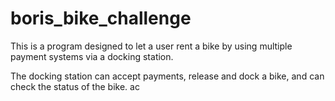 # boris_bike_challenge
This is a program designed to let a user rent a bike by using multiple payment systems via a docking station. 

The docking station can accept payments, release and dock a bike, and can check the status of the bike. ac